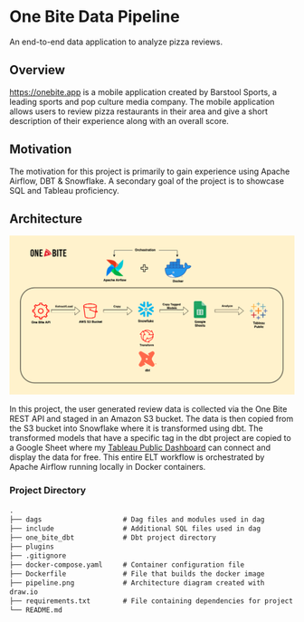 # One Bite Data Pipeline

An end-to-end data application to analyze pizza reviews.

## Overview
https://onebite.app is a mobile application created by Barstool Sports, a leading sports and pop culture media company. The mobile application allows users to review pizza restaurants in their area and give a short description of their experience along with an overall score.

## Motivation
The motivation for this project is primarily to gain experience using Apache Airflow, DBT & Snowflake. A secondary goal of the project is to showcase SQL and Tableau proficiency. 


## Architecture
<img src="https://github.com/alecryan88/one_bite/blob/main/pipeline.png" width=100% height=70%>

In this project, the user generated review data is collected via the One Bite REST API and staged in an Amazon S3 bucket. The data is then copied from the S3 bucket into Snowflake where it is transformed using dbt. The transformed models that have a specific tag in the dbt project are copied to a Google Sheet where my [Tableau Public Dashboard](https://public.tableau.com/app/profile/alec7813/viz/OneBiteMetrics/OneBiteMetrics) can connect and display the data for free. This entire ELT workflow is orchestrated by Apache Airflow running locally in Docker containers. 


### Project Directory

    .
    ├── dags                    # Dag files and modules used in dag
    ├── include                 # Additional SQL files used in dag
    ├── one_bite_dbt            # Dbt project directory
    ├── plugins                 
    ├── .gitignore              
    ├── docker-compose.yaml     # Container configuration file
    ├── Dockerfile              # File that builds the docker image
    ├── pipeline.png            # Architecture diagram created with draw.io
    ├── requirements.txt        # File containing dependencies for project
    └── README.md
